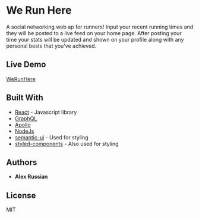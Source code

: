 # We Run Here

A social networking web ap for runners! Input your recent running times and they will be posted to a live feed on your home page. After posting your time your stats will be updated and shown on your profile along with any personal bests that you've achieved.

## Live Demo

[WeRunHere](https://bit.ly/we-run-here)

## Built With

* [React](http://reactjs.org/) - Javascript library
* [GraphQL](https://graphql.org)
* [Apollo](https://apollographql.com)
* [NodeJs](https://nodejs.org)
* [semantic-ui](https://react.semantic-ui.com/) - Used for styling
* [styled-components](https://styled-components.com/) - Also used for styling

## Authors

* **Alex Russian**


## License

MIT 
